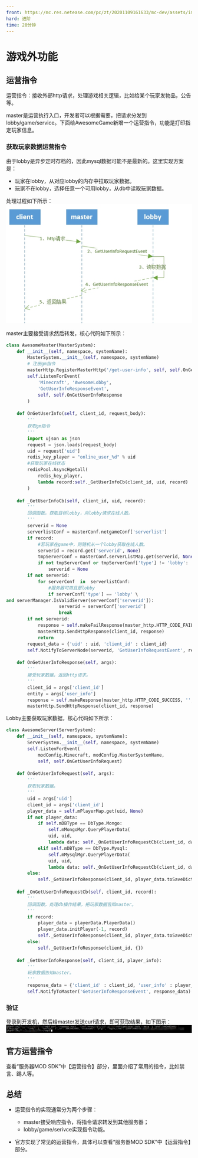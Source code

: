```yaml
---
front: https://mc.res.netease.com/pc/zt/20201109161633/mc-dev/assets/img/wps13.a2434b82.jpg
hard: 进阶
time: 20分钟
---
```


# 游戏外功能

## 运营指令

运营指令：接收外部http请求，处理游戏相关逻辑，比如给某个玩家发物品，公告等。

master是运营执行入口，开发者可以根据需要，把请求分发到lobby/game/service。下面给AwesomeGame新增一个运营指令，功能是打印指定玩家信息。

###  获取玩家数据运营指令

由于lobby是异步定时存档的，因此mysql数据可能不是最新的。这里实现方案是：

*   玩家在lobby，从对应lobby的内存中拉取玩家数据。
*   玩家不在lobby，选择任意一个可用lobby，从db中读取玩家数据。

处理过程如下所示：
![img](./images/wps13.jpg)

master主要接受请求然后转发，核心代码如下所示：

```python
class AwesomeMaster(MasterSystem):
	def __init__(self, namespace, systemName):
		MasterSystem.__init__(self, namespace, systemName)
		# 注册gm指令
		masterHttp.RegisterMasterHttp('/get-user-info', self, self.OnGetUserInfo)  				self.DefineEvent('GetUserInfoRequestEvent')
		self.ListenForEvent(
			'Minecraft', 'AwesomeLobby',
			'GetUserInfoResponseEvent',
			self, self.OnGetUserInfoResponse
		)

	def OnGetUserInfo(self, client_id, request_body):
		'''
		获取gm指令
		'''
		import ujson as json
		request = json.loads(request_body)
		uid = request['uid']
		redis_key_player = "online_user_%d" % uid
		#获取玩家在线状态
		redisPool.AsyncHgetall(
			redis_key_player,
			lambda record:self._GetUserInfoCb(client_id, uid, record)
		)

	def _GetUserInfoCb(self, client_id, uid, record):
		'''
		回调函数。获取目标lobby，向lobby请求在线人数。
		'''
		serverid = None
		serverlistConf = masterConf.netgameConf['serverlist']
		if record:
			#若玩家在game中，则随机从一个lobby获取在线人数。
			serverid = record.get('serverid', None)
			tmpServerConf = masterConf.serverListMap.get(serverid, None)
			if not tmpServerConf or tmpServerConf['type'] != 'lobby':
				serverid = None
		if not serverid:
			for serverConf  in  serverlistConf:
				#服务器可用且是lobby
				if serverConf['type'] == 'lobby' \
and serverManager.IsValidServer(serverConf['serverid']):
					serverid = serverConf['serverid']
					break
		if not serverid:
			response = self.makeFailResponse(master_http.HTTP_CODE_FAIL, 'no valid lobby.')
			masterHttp.SendHttpResponse(client_id, response)
			return
		request_data = {'uid' : uid, 'client_id' : client_id}
		self.NotifyToServerNode(serverid, 'GetUserInfoRequestEvent', request_data)

	def OnGetUserInfoResponse(self, args):
		'''
		接受玩家数据，返回http请求。
		'''
		client_id = args['client_id']
		entity = args['user_info']
		response = self.makeResponse(master_http.HTTP_CODE_SUCCESS, '', entity)
		masterHttp.SendHttpResponse(client_id, response)
```
Lobby主要获取玩家数据，核心代码如下所示：
```python
class AwesomeServer(ServerSystem):
	def __init__(self, namespace, systemName):
		ServerSystem.__init__(self, namespace, systemName)
        self.ListenForEvent(
            modConfig.Minecraft, modConfig.MasterSystemName,                                         modConfig.GetUserInfoRequestEvent,
            self, self.OnGetUserInfoRequest)

    def OnGetUserInfoRequest(self, args):
		'''
		获取玩家数据。
		'''
		uid = args['uid']
		client_id = args['client_id']
		player_data = self.mPlayerMap.get(uid, None)
		if not player_data:
			if self.mDBType == DbType.Mongo:
				self.mMongoMgr.QueryPlayerData(
				uid, uid,
				lambda data: self._OnGetUserInfoRequestCb(client_id, data))
			elif self.mDBType == DbType.Mysql:
				self.mMysqlMgr.QueryPlayerData(
				uid, uid,
				lambda data: self._OnGetUserInfoRequestCb(client_id, data))
		else:
			self._GetUserInfoResponse(client_id, player_data.toSaveDict())

	def _OnGetUserInfoRequestCb(self, client_id, record):
		'''
		回调函数，处理db操作结果，把玩家数据告知master。
		'''
		if record:
			player_data = playerData.PlayerData()
			player_data.initPlayer(-1, record)
			self._GetUserInfoResponse(client_id, player_data.toSaveDict())
		else:
			self._GetUserInfoResponse(client_id, {})

	def _GetUserInfoResponse(self, client_id, player_info):
		'''
		玩家数据告知master。
		'''
		response_data = {'client_id' : client_id, 'user_info' : player_info}
		self.NotifyToMaster('GetUserInfoResponseEvent', response_data)
```
###  验证

登录到开发机，然后给master发送curl请求，即可获取结果，如下图示：
<img src="./images/wps14.jpg" alt="img" style="zoom:150%;" />

## 官方运营指令

查看“服务器MOD SDK”中【运营指令】部分，里面介绍了常用的指令，比如禁言、踢人等。

## 总结

- 运营指令的实现通常分为两个步骤：

   - master接受响应指令，将指令请求转发到其他服务器；
  - lobby/game/serivce实现指令功能。

- 官方实现了常见的运营指令，具体可以查看“服务器MOD SDK”中【运营指令】部分。

